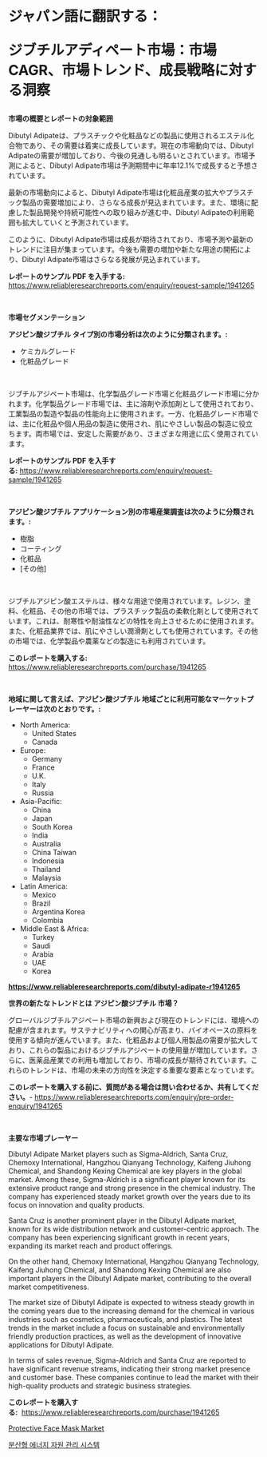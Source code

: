 <p><h1>ジャパン語に翻訳する：

ジブチルアディペート市場：市場CAGR、市場トレンド、成長戦略に対する洞察</h1></p><p><strong>市場の概要とレポートの対象範囲</strong></p>
<p><p>Dibutyl Adipateは、プラスチックや化粧品などの製品に使用されるエステル化合物であり、その需要は着実に成長しています。現在の市場動向では、Dibutyl Adipateの需要が増加しており、今後の見通しも明るいとされています。市場予測によると、Dibutyl Adipate市場は予測期間中に年率12.1%で成長すると予想されています。</p><p>最新の市場動向によると、Dibutyl Adipate市場は化粧品産業の拡大やプラスチック製品の需要増加により、さらなる成長が見込まれています。また、環境に配慮した製品開発や持続可能性への取り組みが進む中、Dibutyl Adipateの利用範囲も拡大していくと予測されています。</p><p>このように、Dibutyl Adipate市場は成長が期待されており、市場予測や最新のトレンドに注目が集まっています。今後も需要の増加や新たな用途の開拓により、Dibutyl Adipate市場はさらなる発展が見込まれています。</p></p>
<p><strong>レポートのサンプル PDF を入手する:</strong> <a href="https://www.reliableresearchreports.com/enquiry/request-sample/1941265">https://www.reliableresearchreports.com/enquiry/request-sample/1941265</a></p>
<p>&nbsp;</p>
<p><strong>市場セグメンテーション</strong></p>
<p><strong>アジピン酸ジブチル タイプ別の市場分析は次のように分類されます。:</strong></p>
<p><ul><li>ケミカルグレード</li><li>化粧品グレード</li></ul></p>
<p>&nbsp;</p>
<p><p>ジブチルアジペート市場は、化学製品グレード市場と化粧品グレード市場に分かれます。化学製品グレード市場では、主に溶剤や添加剤として使用されており、工業製品の製造や製品の性能向上に使用されます。一方、化粧品グレード市場では、主に化粧品や個人用品の製造に使用され、肌にやさしい製品の製造に役立ちます。両市場では、安定した需要があり、さまざまな用途に広く使用されています。</p></p>
<p><strong>レポートのサンプル PDF を入手する:</strong>&nbsp;<a href="https://www.reliableresearchreports.com/enquiry/request-sample/1941265">https://www.reliableresearchreports.com/enquiry/request-sample/1941265</a></p>
<p>&nbsp;</p>
<p><strong> アジピン酸ジブチル アプリケーション別の市場産業調査は次のように分類されます。:</strong></p>
<p><ul><li>樹脂</li><li>コーティング</li><li>化粧品</li><li>[その他]</li></ul></p>
<p>&nbsp;</p>
<p><p>ジブチルアジピン酸エステルは、様々な用途で使用されています。レジン、塗料、化粧品、その他の市場では、プラスチック製品の柔軟化剤として使用されています。これは、耐寒性や耐油性などの特性を向上させるために使用されます。また、化粧品業界では、肌にやさしい潤滑剤としても使用されています。その他の市場では、化学製品や農薬などの製造にも利用されています。</p></p>
<p><strong>このレポートを購入する:</strong>&nbsp; <a href="https://www.reliableresearchreports.com/purchase/1941265">https://www.reliableresearchreports.com/purchase/1941265</a></p>
<p>&nbsp;</p>
<p><strong>地域に関して言えば、アジピン酸ジブチル 地域ごとに利用可能なマーケットプレーヤーは次のとおりです。:</strong></p>
<p><ul>
    <li>
        North America:
        <ul>
            <li>United States</li>
            <li>Canada</li>
        </ul>
    </li>
    <li>
        Europe:
        <ul>
            <li>Germany</li>
            <li>France</li>
            <li>U.K.</li>
            <li>Italy</li>
            <li>Russia</li>
        </ul>
    </li>
    <li>
        Asia-Pacific:
        <ul>
            <li>China</li>
            <li>Japan</li>
            <li>South Korea</li>
            <li>India</li>
            <li>Australia</li>
            <li>China Taiwan</li>
            <li>Indonesia</li>
            <li>Thailand</li>
            <li>Malaysia</li>
        </ul>
    </li>
    <li>
        Latin America:
        <ul>
            <li>Mexico</li>
            <li>Brazil</li>
            <li>Argentina Korea</li>
            <li>Colombia</li>
        </ul>
    </li>
    <li>
        Middle East & Africa:
        <ul>
            <li>Turkey</li>
            <li>Saudi</li>
            <li>Arabia</li>
            <li>UAE</li>
            <li>Korea</li>
        </ul>
    </li>
    </ul></p>
<p><strong><a href="https://www.reliableresearchreports.com/dibutyl-adipate-r1941265">https://www.reliableresearchreports.com/dibutyl-adipate-r1941265</a></strong>&nbsp;</p>
<p><strong>世界の新たなトレンドとは アジピン酸ジブチル 市場？</strong></p>
<p><p>グローバルジブチルアジペート市場の新興および現在のトレンドには、環境への配慮が含まれます。サステナビリティへの関心が高まり、バイオベースの原料を使用する傾向が進んでいます。また、化粧品および個人用製品の需要が拡大しており、これらの製品におけるジブチルアジペートの使用量が増加しています。さらに、医薬品産業での利用も増加しており、市場の成長が期待されています。これらのトレンドは、市場の未来の方向性を決定する重要な要素となっています。</p></p>
<p><strong>このレポートを購入する前に、質問がある場合は問い合わせるか、共有してください。</strong>- <a href="https://www.reliableresearchreports.com/enquiry/pre-order-enquiry/1941265">https://www.reliableresearchreports.com/enquiry/pre-order-enquiry/1941265</a></p>
<p>&nbsp;</p>
<p><strong>主要な市場プレーヤー</strong></p>
<p><p>Dibutyl Adipate Market players such as Sigma-Aldrich, Santa Cruz, Chemoxy International, Hangzhou Qianyang Technology, Kaifeng Jiuhong Chemical, and Shandong Kexing Chemical are key players in the global market. Among these, Sigma-Aldrich is a significant player known for its extensive product range and strong presence in the chemical industry. The company has experienced steady market growth over the years due to its focus on innovation and quality products.</p><p>Santa Cruz is another prominent player in the Dibutyl Adipate market, known for its wide distribution network and customer-centric approach. The company has been experiencing significant growth in recent years, expanding its market reach and product offerings.</p><p>On the other hand, Chemoxy International, Hangzhou Qianyang Technology, Kaifeng Jiuhong Chemical, and Shandong Kexing Chemical are also important players in the Dibutyl Adipate market, contributing to the overall market competitiveness.</p><p>The market size of Dibutyl Adipate is expected to witness steady growth in the coming years due to the increasing demand for the chemical in various industries such as cosmetics, pharmaceuticals, and plastics. The latest trends in the market include a focus on sustainable and environmentally friendly production practices, as well as the development of innovative applications for Dibutyl Adipate.</p><p>In terms of sales revenue, Sigma-Aldrich and Santa Cruz are reported to have significant revenue streams, indicating their strong market presence and customer base. These companies continue to lead the market with their high-quality products and strategic business strategies.</p></p>
<p><strong>このレポートを購入する:</strong>&nbsp;&nbsp;<a href="https://www.reliableresearchreports.com/purchase/1941265">https://www.reliableresearchreports.com/purchase/1941265</a></p>
<p><p><a href="https://github.com/Whitneyboyettebo9kiw7yr13/Market-Research-Report-List-2/blob/main/protective-face-mask-market.md">Protective Face Mask Market</a></p><p><a href="https://github.com/sammyUltyylrich9067856/Market-Research-Report-List-1/blob/main/305110422305.md">분산형 에너지 자원 관리 시스템</a></p></p>